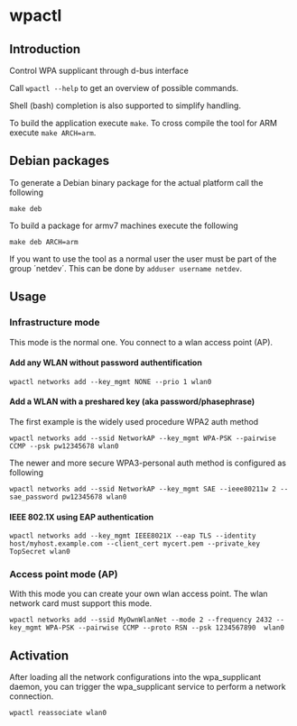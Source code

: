 # wpactl

## Introduction

Control WPA supplicant through d-bus interface

Call `wpactl --help` to get an overview of possible commands.

Shell (bash) completion is also supported to simplify handling.

To build the application execute `make`. To cross compile the tool for ARM execute `make ARCH=arm`.

## Debian packages

To generate a Debian binary package for the actual platform call the following

`make deb`

To build a package for armv7 machines execute the following

`make deb ARCH=arm`

If you want to use the tool as a normal user the user must be part of the group ´netdev´. This can be done by `adduser username netdev`.

## Usage

### Infrastructure mode

This mode is the normal one. You connect to a wlan access point (AP).

#### Add any WLAN without password authentification

`wpactl networks add --key_mgmt NONE --prio 1 wlan0`

#### Add a WLAN with a preshared key (aka password/phasephrase)

The first example is the widely used procedure WPA2 auth method

`wpactl networks add --ssid NetworkAP --key_mgmt WPA-PSK --pairwise CCMP --psk pw12345678 wlan0`

The newer and more secure WPA3-personal auth method is configured as following

`wpactl networks add --ssid NetworkAP --key_mgmt SAE --ieee80211w 2 --sae_password pw12345678 wlan0`

#### IEEE 802.1X using EAP authentication

`wpactl networks add --key_mgmt IEEE8021X --eap TLS --identity host/myhost.example.com --client_cert mycert.pem --private_key TopSecret wlan0`

### Access point mode (AP)

With this mode you can create your own wlan access point. The wlan network card must support this mode.

`wpactl networks add --ssid MyOwnWlanNet --mode 2 --frequency 2432 --key_mgmt WPA-PSK --pairwise CCMP --proto RSN --psk 1234567890  wlan0`

## Activation

After loading all the network configurations into the wpa_supplicant daemon, you can trigger the wpa_supplicant service to perform a network connection.

`wpactl reassociate wlan0`
